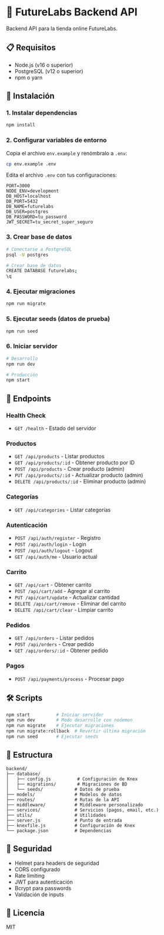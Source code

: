 # 🚀 FutureLabs Backend API

Backend API para la tienda online FutureLabs.

## 📋 Requisitos

- Node.js (v16 o superior)
- PostgreSQL (v12 o superior)
- npm o yarn

## 🚀 Instalación

### 1. Instalar dependencias

```bash
npm install
```

### 2. Configurar variables de entorno

Copia el archivo `env.example` y renómbralo a `.env`:

```bash
cp env.example .env
```

Edita el archivo `.env` con tus configuraciones:

```env
PORT=3000
NODE_ENV=development
DB_HOST=localhost
DB_PORT=5432
DB_NAME=futurelabs
DB_USER=postgres
DB_PASSWORD=tu_password
JWT_SECRET=tu_secret_super_seguro
```

### 3. Crear base de datos

```bash
# Conectarse a PostgreSQL
psql -U postgres

# Crear base de datos
CREATE DATABASE futurelabs;
\q
```

### 4. Ejecutar migraciones

```bash
npm run migrate
```

### 5. Ejecutar seeds (datos de prueba)

```bash
npm run seed
```

### 6. Iniciar servidor

```bash
# Desarrollo
npm run dev

# Producción
npm start
```

## 📡 Endpoints

### Health Check
- `GET /health` - Estado del servidor

### Productos
- `GET /api/products` - Listar productos
- `GET /api/products/:id` - Obtener producto por ID
- `POST /api/products` - Crear producto (admin)
- `PUT /api/products/:id` - Actualizar producto (admin)
- `DELETE /api/products/:id` - Eliminar producto (admin)

### Categorías
- `GET /api/categories` - Listar categorías

### Autenticación
- `POST /api/auth/register` - Registro
- `POST /api/auth/login` - Login
- `POST /api/auth/logout` - Logout
- `GET /api/auth/me` - Usuario actual

### Carrito
- `GET /api/cart` - Obtener carrito
- `POST /api/cart/add` - Agregar al carrito
- `PUT /api/cart/update` - Actualizar cantidad
- `DELETE /api/cart/remove` - Eliminar del carrito
- `DELETE /api/cart/clear` - Limpiar carrito

### Pedidos
- `GET /api/orders` - Listar pedidos
- `POST /api/orders` - Crear pedido
- `GET /api/orders/:id` - Obtener pedido

### Pagos
- `POST /api/payments/process` - Procesar pago

## 🛠️ Scripts

```bash
npm start          # Iniciar servidor
npm run dev        # Modo desarrollo con nodemon
npm run migrate    # Ejecutar migraciones
npm run migrate:rollback  # Revertir última migración
npm run seed       # Ejecutar seeds
```

## 📁 Estructura

```
backend/
├── database/
│   ├── config.js          # Configuración de Knex
│   ├── migrations/        # Migraciones de BD
│   └── seeds/            # Datos de prueba
├── models/               # Modelos de datos
├── routes/               # Rutas de la API
├── middleware/           # Middleware personalizado
├── services/             # Servicios (pagos, email, etc.)
├── utils/                # Utilidades
├── server.js             # Punto de entrada
├── knexfile.js           # Configuración de Knex
└── package.json          # Dependencias
```

## 🔐 Seguridad

- Helmet para headers de seguridad
- CORS configurado
- Rate limiting
- JWT para autenticación
- Bcrypt para passwords
- Validación de inputs

## 📝 Licencia

MIT


